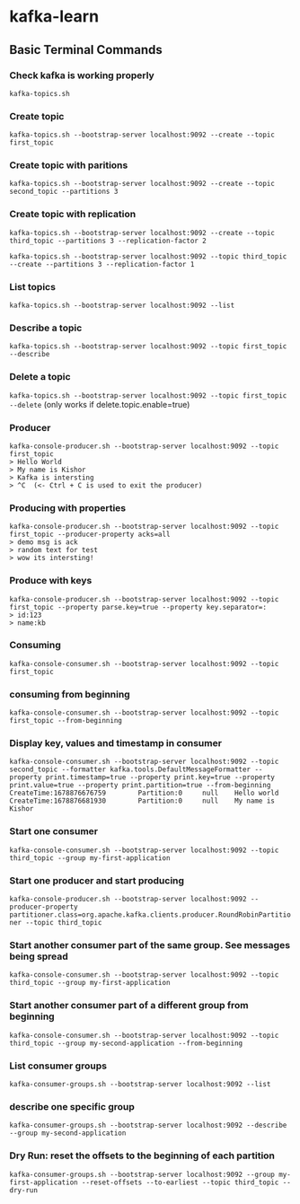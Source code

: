 # kafka-learn
## Basic Terminal Commands

### Check kafka is working properly

`kafka-topics.sh` 

### Create topic 

`kafka-topics.sh --bootstrap-server localhost:9092 --create --topic first_topic`

### Create topic with paritions

`kafka-topics.sh --bootstrap-server localhost:9092 --create --topic second_topic --partitions 3`

### Create topic with replication

`kafka-topics.sh --bootstrap-server localhost:9092 --create --topic third_topic --partitions 3 --replication-factor 2`

`kafka-topics.sh --bootstrap-server localhost:9092 --topic third_topic --create --partitions 3 --replication-factor 1`

### List topics

`kafka-topics.sh --bootstrap-server localhost:9092 --list` 

### Describe a topic

`kafka-topics.sh --bootstrap-server localhost:9092 --topic first_topic --describe`

### Delete a topic 

`kafka-topics.sh --bootstrap-server localhost:9092 --topic first_topic --delete`
(only works if delete.topic.enable=true)

### Producer

`kafka-console-producer.sh --bootstrap-server localhost:9092 --topic first_topic`\
`> Hello World`\
`> My name is Kishor`\
`> Kafka is intersting`\
`> ^C  (<- Ctrl + C is used to exit the producer)`


### Producing with properties
`kafka-console-producer.sh --bootstrap-server localhost:9092 --topic first_topic --producer-property acks=all`\
`> demo msg is ack`\
`> random text for test`\
`> wow its intersting!`

### Produce with keys
`kafka-console-producer.sh --bootstrap-server localhost:9092 --topic first_topic --property parse.key=true --property key.separator=:`\
`> id:123`\
`> name:kb`

### Consuming
`kafka-console-consumer.sh --bootstrap-server localhost:9092 --topic first_topic`

### consuming from beginning
`kafka-console-consumer.sh --bootstrap-server localhost:9092 --topic first_topic --from-beginning`

### Display key, values and timestamp in consumer
`kafka-console-consumer.sh --bootstrap-server localhost:9092 --topic second_topic --formatter kafka.tools.DefaultMessageFormatter --property print.timestamp=true --property print.key=true --property print.value=true --property print.partition=true --from-beginning`\
`CreateTime:1678876676759        Partition:0     null    Hello world`\
`CreateTime:1678876681930        Partition:0     null    My name is Kishor`


### Start one consumer
`kafka-console-consumer.sh --bootstrap-server localhost:9092 --topic third_topic --group my-first-application`

### Start one producer and start producing
`kafka-console-producer.sh --bootstrap-server localhost:9092 --producer-property partitioner.class=org.apache.kafka.clients.producer.RoundRobinPartitioner --topic third_topic`

### Start another consumer part of the same group. See messages being spread
`kafka-console-consumer.sh --bootstrap-server localhost:9092 --topic third_topic --group my-first-application`

### Start another consumer part of a different group from beginning
`kafka-console-consumer.sh --bootstrap-server localhost:9092 --topic third_topic --group my-second-application --from-beginning`

### List consumer groups
`kafka-consumer-groups.sh --bootstrap-server localhost:9092 --list`
 
### describe one specific group
`kafka-consumer-groups.sh --bootstrap-server localhost:9092 --describe --group my-second-application`

### Dry Run: reset the offsets to the beginning of each partition
`kafka-consumer-groups.sh --bootstrap-server localhost:9092 --group my-first-application --reset-offsets --to-earliest --topic third_topic --dry-run`
